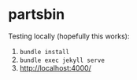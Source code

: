 # partsbin

Testing locally (hopefully this works):

1. `bundle install`
2. `bundle exec jekyll serve`
3. <http://localhost:4000/>

